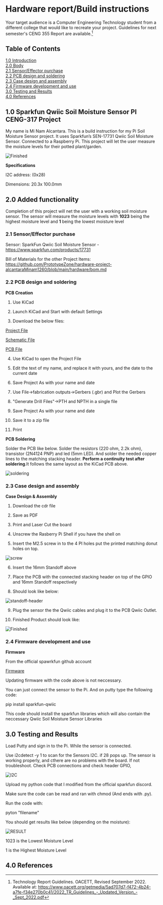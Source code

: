 # Hardware report/Build instructions
Your target audience is a Computer Engineering Technology student from a different college that would like to recreate your project. Guidelines for next semester's CENG 355 Report are available.[^1]
[^1]: Technology Report Guidelines. OACETT, Revised September 2022. Available at: https://www.oacett.org/getmedia/5ad707d7-f472-4b24-a7fe-f34e270b0c41/2022_TR_Guidelines_-_Updated_Version_-_Sept_2022.pdf
## Table of Contents
[1.0 Introduction](#10-introduce-the-broadcom-development-platform-and-exisiting-functionality)   
[2.0 Body](#20-added-functionality)   
[2.1 Sensor/Effector purchase](#21-sensor-effector-purchase)   
[2.2 PCB design and soldering](#22-pcb-design-and-soldering)   
[2.3 Case design and assembly](#23-case-design-and-assembly)   
[2.4 Firmware development and use](#24-firmware-development-and-use)   
[3.0 Testing and Results](#30-testing-and-results)   
[4.0 References](#40-references)  

## 1.0 Sparkfun Qwiic Soil Moisture Sensor PI CENG-317 Project   

My name is Mi Nam Alcantara. This is a build instruction for my Pi Soil Moisture Sensor project. It uses Sparkfun’s SEN-17731 Qwiic Soil Moisture Sensor. Connected to a Raspberry Pi. This project will let the user measure the moisture levels for their potted plant/garden. 

![Finished](https://github.com/PrototypeZone/hardware-project-alcantaraMinam1260/blob/main/media/Finished.png)

__Specifications__

I2C address: (0x28)

Dimensions: 20.3x 100.0mm

## 2.0 Added functionality   

Completion of this project will net the user with a working soil moisture sensor. The sensor will measure the moisture levels with __1023__ being the highest moisture level and __1__ being the lowest moisture level

### 2.1 Sensor/Effector purchase   

Sensor:
SparkFun Qwiic Soil Moisture Sensor - https://www.sparkfun.com/products/17731

Bill of Materials for the other Project Items: 
https://github.com/PrototypeZone/hardware-project-alcantaraMinam1260/blob/main/hardware/bom.md

### 2.2 PCB design and soldering   

__PCB Creation__

1) Use KiCad

2) Launch KiCad and Start with default Settings

3) Download the below files:

[Project File](https://github.com/PrototypeZone/hardware-project-alcantaraMinam1260/blob/main/hardware/pcb/MiNamAlcantaraKiCad.kicad_pro)

[Schematic File](https://github.com/PrototypeZone/hardware-project-alcantaraMinam1260/blob/main/hardware/pcb/MiNamAlcantaraKiCad.kicad_sch)

[PCB File](https://github.com/PrototypeZone/hardware-project-alcantaraMinam1260/blob/main/hardware/pcb/MiNamAlcantaraKiCad.kicad_pcb)

4) Use KiCad to open the Project File

5) Edit the text of my name, and replace it with yours, and the date to the current date

6) Save Project As with your name and date

7) Use File->fabrication outputs->Gerbers (.gbr) and Plot the Gerbers

8) "Generate Drill Files"->PTH and NPTH in a single file

9) Save Project As with your name and date

10) Save it to a zip file

11) Print

__PCB Soldering__

Solder the PCB like below. Solder the resistors (220 ohm, 2.2k ohm), transistor (2N4124 PNP) and led (5mm LED). And solder the needed copper lines to the matching stacking header. __Perform a continuity test after soldering__.It follows the same layout as the KiCad PCB above.

![soldering](https://github.com/PrototypeZone/hardware-project-alcantaraMinam1260/blob/main/media/soldered_pcb.jpg) 

### 2.3 Case design and assembly   

__Case Design & Assembly__

1) Download the cdr file

2) Save as PDF

3) Print and Laser Cut the board

4) Unscrew the Rasberry Pi Shell if you have the shell on

5) Insert the M2.5 screw in to the 4 PI holes put the printed matching donut holes on top.

![screw](https://github.com/PrototypeZone/hardware-project-alcantaraMinam1260/blob/main/media/screw.JPG)

6) Insert the 16mm Standoff above

7) Place the PCB with the connected stacking header on top of the GPIO and 16mm Standoff respectively

8) Should look like below:

![standoff-header](https://github.com/PrototypeZone/hardware-project-alcantaraMinam1260/blob/main/media/standoff-header.JPG)

9) Plug the sensor the the Qwiic cables and plug it to the PCB Qwiic Outlet.

10) Finished Product should look like:

![Finished](https://github.com/PrototypeZone/hardware-project-alcantaraMinam1260/blob/main/media/Finished.png)


### 2.4 Firmware development and use   

__Firmware__

From the official spawrkfun github account

[Firmware](https://github.com/sparkfun/Zio-Qwiic-Soil-Moisture-Sensor/tree/master/Firmware/Qwiic_Soil_Moisture_Sensor_Gateway_Firmware/Qwiic_Soil_Moisture_Firmware)

Updating firmware with the code above is not neccessary.

You can just connect the sensor to the Pi. And on putty type the following code:

pip install sparkfun-qwiic

This code should install the sparkfun libraries which will also contain the neccessary Qwiic Soil Moisture Sensor Libraries

## 3.0 Testing and Results   

Load Putty and sign in to the Pi. While the sensor is connected. 

Use i2cdetect -y 1 to scan for the Sensors I2C. if 28 pops up. The sensor is working properly, and cthere are no problems with the board. If not troubleshoot. Check PCB connections and check header GPIO,

![I2C](https://github.com/PrototypeZone/hardware-project-alcantaraMinam1260/blob/main/media/i2cdetect.png)

Upload my python code that I modified from the official sparkfun discord.

Make sure the code can be read and ran with chmod (And ends with .py).

Run the code with:

pyton "filename"

You should get results like below (depending on the moisture): 

![RESULT](https://github.com/PrototypeZone/hardware-project-alcantaraMinam1260/blob/main/media/result.png)

1023 is the Lowest Moisture Level

1 is the Highest Moisture Level
## 4.0 References   

